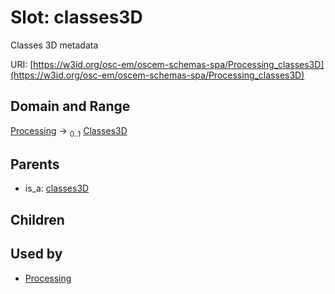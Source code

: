 
# Slot: classes3D

Classes 3D metadata

URI: [https://w3id.org/osc-em/oscem-schemas-spa/Processing_classes3D](https://w3id.org/osc-em/oscem-schemas-spa/Processing_classes3D)


## Domain and Range

[Processing](Processing.md) &#8594;  <sub>0..1</sub> [Classes3D](Classes3D.md)

## Parents

 *  is_a: [classes3D](classes3D.md)

## Children


## Used by

 * [Processing](Processing.md)
